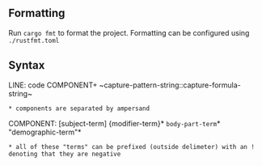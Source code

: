 ## Formatting

Run `cargo fmt` to format the project.
Formatting can be configured using `./rustfmt.toml`

## Syntax

LINE:
    code COMPONENT+ ~capture-pattern-string::capture-formula-string~

    * components are separated by ampersand

COMPONENT:
    [subject-term] {modifier-term}* `body-part-term`* "demographic-term"*

    * all of these "terms" can be prefixed (outside delimeter) with an ! denoting that they are negative
